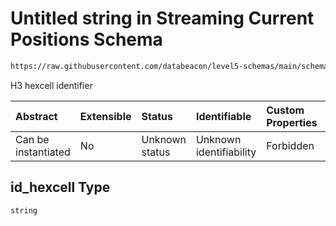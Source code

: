 # Untitled string in Streaming Current Positions Schema

```txt
https://raw.githubusercontent.com/databeacon/level5-schemas/main/schemas/streaming/currentPositions.schema.json#/properties/id_hexcell
```

H3 hexcell identifier

| Abstract            | Extensible | Status         | Identifiable            | Custom Properties | Additional Properties | Access Restrictions | Defined In                                                                                                |
| :------------------ | :--------- | :------------- | :---------------------- | :---------------- | :-------------------- | :------------------ | :-------------------------------------------------------------------------------------------------------- |
| Can be instantiated | No         | Unknown status | Unknown identifiability | Forbidden         | Allowed               | none                | [currentPositions.schema.json\*](../../out/streaming/currentPositions.schema.json "open original schema") |

## id\_hexcell Type

`string`
